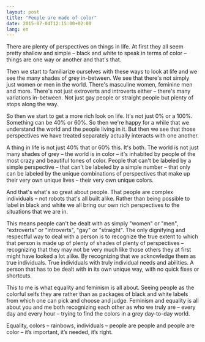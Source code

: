 ```yaml
---
layout: post
title: "People are made of color"
date: 2015-07-04T12:15:00+02:00
lang: en
---
```


There are plenty of perspectives on things in life. At first they all seem pretty shallow and simple – black and white to speak in terms of color – things are one way or another and that's that.

Then we start to familiarize ourselves with these ways to look at life and we see the many shades of grey in-between. We see that there's not simply just women or men in the world. There's masculine women, feminine men and more. There's not just extroverts and introverts either – there's many variations in-between. Not just gay people or straight people but plenty of stops along the way.

So then we start to get a more rich look on life. It's not just 0% or a 100%. Something can be 40% or 60%. So then we're happy for a while that we understand the world and the people living in it. But then we see that those perspectives we have treated separately actually interacts with one another.

A thing in life is not just 40% that or 60% this. It's both. The world is not just many shades of grey – the world is in color – it's inhabited by people of the most crazy and beautiful tones of color. People that can't be labeled by a simple perspective – that can't be labeled by a simple number – that only can be labeled by the unique combinations of perspectives that make up their very own unique lives – their very own unique colors.

And that's what's so great about people. That people are complex individuals – not robots that's all built alike. Rather than being possible to label in black and white we all bring our own rich perspectives to the situations that we are in.

This means people can't be dealt with as simply "women" or "men", "extroverts" or "introverts", "gay" or "straight". The only dignifying and respectful way to deal with a person is to recognize the true extent to which that person is made up of plenty of shades of plenty of perspectives – recognizing that they may not be very much like those others they at first might have looked a lot alike. By recognizing that we acknowledge them as true individuals. True individuals with truly individual needs and abilities. A person that has to be dealt with in its own unique way, with no quick fixes or shortcuts.

This to me is what equality and feminism is all about. Seeing people as the colorful selfs they are rather than as packages of black and white labels from which one can pick and choose and judge. Feminism and equality is all about you and me both recognizing each other as who we truly are – every day and every hour – trying to find the colors in a grey day-to-day world.

Equality, colors – rainbows, individuals – people are people and people are color – it’s important, it’s needed, it’s right.
